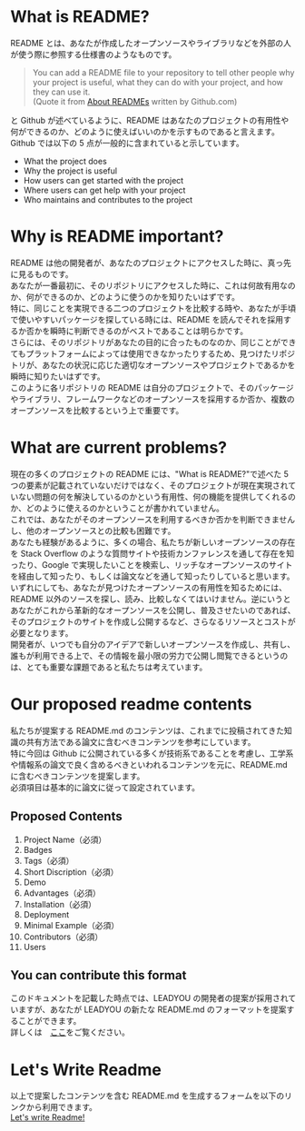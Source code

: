 # What is README?

README とは、あなたが作成したオープンソースやライブラリなどを外部の人が使う際に参照する仕様書のようなものです。

> You can add a README file to your repository to tell other people why your project is useful, what they can do with your project, and how they can use it.  
> (Quote it from [About READMEs](https://docs.github.com/en/github/creating-cloning-and-archiving-repositories/about-readmes) written by Github.com)

と Github が述べているように、README はあなたのプロジェクトの有用性や何ができるのか、どのように使えばいいのかを示すものであると言えます。  
Github では以下の 5 点が一般的に含まれていると示しています。

- What the project does
- Why the project is useful
- How users can get started with the project
- Where users can get help with your project
- Who maintains and contributes to the project

# Why is README important?

README は他の開発者が、あなたのプロジェクトにアクセスした時に、真っ先に見るものです。  
あなたが一番最初に、そのリポジトリにアクセスした時に、これは何故有用なのか、何ができるのか、どのように使うのかを知りたいはずです。  
特に、同じことを実現できる二つのプロジェクトを比較する時や、あなたが手頃で使いやすいパッケージを探している時には、README を読んでそれを採用するか否かを瞬時に判断できるのがベストであることは明らかです。  
さらには、そのリポジトリがあなたの目的に合ったものなのか、同じことができてもプラットフォームによっては使用できなかったりするため、見つけたリポジトリが、あなたの状況に応じた適切なオープンソースやプロジェクトであるかを瞬時に知りたいはずです。  
このように各リポジトリの README は自分のプロジェクトで、そのパッケージやライブラリ、フレームワークなどのオープンソースを採用するか否か、複数のオープンソースを比較するという上で重要です。

# What are current problems?

現在の多くのプロジェクトの README には、"What is README?"で述べた 5 つの要素が記載されていないだけではなく、そのプロジェクトが現在実現されていない問題の何を解決しているのかという有用性、何の機能を提供してくれるのか、どのように使えるのかということが書かれていません。  
これでは、あなたがそのオープンソースを利用するべきか否かを判断できませんし、他のオープンソースとの比較も困難です。  
あなたも経験があるように、多くの場合、私たちが新しいオープンソースの存在を Stack Overflow のような質問サイトや技術カンファレンスを通して存在を知ったり、Google で実現したいことを検索し、リッチなオープンソースのサイトを経由して知ったり、もしくは論文などを通して知ったりしていると思います。  
いずれにしても、あなたが見つけたオープンソースの有用性を知るためには、README 以外のソースを探し、読み、比較しなくてはいけません。逆にいうとあなたがこれから革新的なオープンソースを公開し、普及させたいのであれば、そのプロジェクトのサイトを作成し公開するなど、さらなるリソースとコストが必要となります。  
開発者が、いつでも自分のアイデアで新しいオープンソースを作成し、共有し、誰もが利用できる上で、その情報を最小限の労力で公開し閲覧できるというのは、とても重要な課題であると私たちは考えています。

# Our proposed readme contents

私たちが提案する README.md のコンテンツは、これまでに投稿されてきた知識の共有方法である論文に含むべきコンテンツを参考にしています。  
特に今回は Github に公開されている多くが技術系であることを考慮し、工学系や情報系の論文で良く含めるべきといわれるコンテンツを元に、README.md に含むべきコンテンツを提案します。  
必須項目は基本的に論文に従って設定されています。

## Proposed Contents

1. Project Name（必須）
2. Badges
3. Tags（必須）
4. Short Discription（必須）
5. Demo
6. Advantages（必須）
7. Installation（必須）
8. Deployment
9. Minimal Example（必須）
10. Contributors（必須）
11. Users

## You can contribute this format

このドキュメントを記載した時点では、LEADYOU の開発者の提案が採用されていますが、あなたが LEADYOU の新たな README.md のフォーマットを提案することができます。  
詳しくは　[ここ](https://hacknock.com)をご覧ください。

# Let's Write Readme

以上で提案したコンテンツを含む README.md を生成するフォームを以下のリンクから利用できます。  
[Let's write Readme!](https://pullreq.me/how-to-make-readme)
